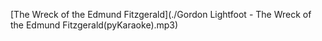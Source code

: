 [The Wreck of the Edmund Fitzgerald](./Gordon Lightfoot - The Wreck of the Edmund Fitzgerald(pyKaraoke).mp3)
